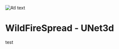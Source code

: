 ![Atl text](https://github.com/nikos230/WildFireSpread/blob/main/logo-no-background.png)


# WildFireSpread - UNet3d
test
